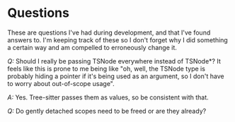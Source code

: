# Questions

These are questions I've had during development, and that I've found answers to.
I'm keeping track of these so I don't forget why I did something a certain way and am compelled to erroneously change it.

*Q:* Should I really be passing TSNode everywhere instead of TSNode*? It feels like this is prone to me being like "oh, well, the TSNode type is probably hiding a pointer if it's being used as an argument, so I don't have to worry about out-of-scope usage".

*A:* Yes. Tree-sitter passes them as values, so be consistent with that.

*Q:* Do gently detached scopes need to be freed or are they already?
